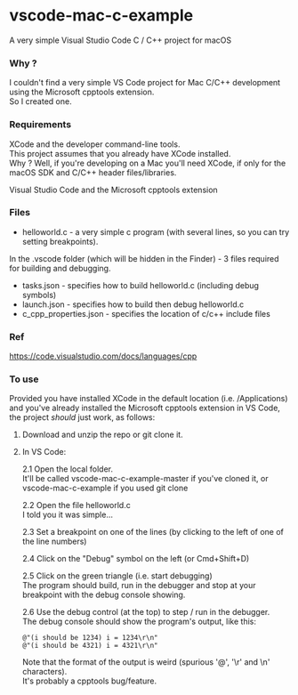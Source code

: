 # vscode-mac-c-example
A very simple Visual Studio Code C / C++ project for macOS

### Why ?
I couldn't find a very simple VS Code project for Mac C/C++ development using the Microsoft cpptools extension.  
So I created one.

### Requirements

XCode and the developer command-line tools.  
This project assumes that you already have XCode installed.  
Why ? Well, if you're developing on a Mac you'll need XCode, if only for the macOS SDK and C/C++ header files/libraries.

Visual Studio Code and the Microsoft cpptools extension


### Files

* helloworld.c - a very simple c program (with several lines, so you can try setting breakpoints).

In the .vscode folder (which will be hidden in the Finder) - 3 files required for building and debugging.
* tasks.json - specifies how to build helloworld.c (including debug symbols) 
* launch.json - specifies how to build then debug helloworld.c
* c_cpp_properties.json - specifies the location of c/c++ include files

### Ref
https://code.visualstudio.com/docs/languages/cpp

### To use

Provided you have installed XCode in the default location (i.e. /Applications) and you've already installed the Microsoft cpptools extension in VS Code, the project *should* just work, as follows:

1. Download and unzip the repo or git clone it.
2. In VS Code:  

    2.1 Open the local folder.  
    It'll be called vscode-mac-c-example-master if you've cloned it, or vscode-mac-c-example if you used git clone  
    
    2.2 Open the file helloworld.c  
    I told you it was simple...
    
    2.3 Set a breakpoint on one of the lines (by clicking to the left of one of the line numbers)  
    
    2.4 Click on the "Debug" symbol on the left (or Cmd+Shift+D)  
    
    2.5 Click on the green triangle (i.e. start debugging)  
    The program should build, run in the debugger and stop at your breakpoint with the debug console showing.
    
    2.6 Use the debug control (at the top) to step / run in the debugger.  
    The debug console should show the program's output, like this:  
	
    ~~~~
    @"(i should be 1234) i = 1234\r\n"
    @"(i should be 4321) i = 4321\r\n"
    ~~~~

    Note that the format of the output is weird (spurious '@', '\r' and \n' characters).  
    It's probably a cpptools bug/feature.








